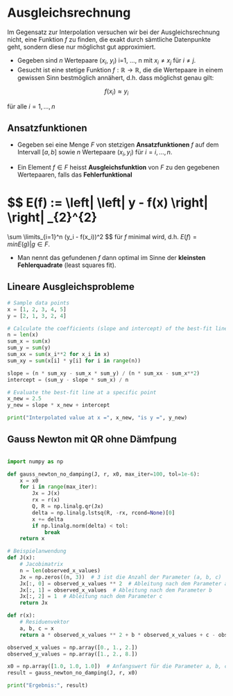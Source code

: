 # Ausgleichsrechnung

Im Gegensatz zur Interpolation versuchen wir bei der Ausgleichsrechnung nicht, eine Funktion $f$ zu finden, die exakt durch sämtliche Datenpunkte geht, sondern diese nur möglichst gut approximiert.

- Gegeben sind $n$ Wertepaare ($x_i$, $y_i$) i=1, ..., n mit $x_i \neq x_j$ für $i \neq j$.
- Gesucht ist eine stetige Funktion $f : \mathbb{R} \to \mathbb{R}$, die die Wertepaare in einem gewissen Sinn bestmöglich annähert, d.h. dass möglichst genau gilt:

$$
f(x_i) \approx y_i
$$

für alle $i = 1, ..., n$


## Ansatzfunktionen

- Gegeben sei eine Menge $F$ von stetzigen **Ansatzfunktionen** $f$ auf dem Intervall $[a, b]$ sowie $n$ Wertepaare ($x_i, y_i$) für $i = i, ..., n$.

- Ein Element $f \in F$ heisst **Ausgleichsfunktion** von $F$ zu den gegebenen Wertepaaren, falls das **Fehlerfunktional**

$$
E(f) :=
\left|
\left|
y - f(x)
\right|
\right|
_{2}^{2}
=
\sum
\limits_{i=1}^n (y_i - f(x_i))^2
$$
für $f$ minimal wird, d.h. $E(f) = min{E(g) | g \in F}$.

- Man nennt das gefundenen $f$ dann optimal im Sinne der **kleinsten Fehlerquadrate** (least squares fit).

## Lineare Ausgleichsprobleme

```python
# Sample data points
x = [1, 2, 3, 4, 5]
y = [2, 1, 3, 2, 4]

# Calculate the coefficients (slope and intercept) of the best-fit line
n = len(x)
sum_x = sum(x)
sum_y = sum(y)
sum_xx = sum(x_i**2 for x_i in x)
sum_xy = sum(x[i] * y[i] for i in range(n))

slope = (n * sum_xy - sum_x * sum_y) / (n * sum_xx - sum_x**2)
intercept = (sum_y - slope * sum_x) / n

# Evaluate the best-fit line at a specific point
x_new = 2.5
y_new = slope * x_new + intercept

print("Interpolated value at x =", x_new, "is y =", y_new)
```



## Gauss Newton mit QR ohne Dämfpung

```python

import numpy as np

def gauss_newton_no_damping(J, r, x0, max_iter=100, tol=1e-6):
    x = x0
    for i in range(max_iter):
        Jx = J(x)
        rx = r(x)
        Q, R = np.linalg.qr(Jx)
        delta = np.linalg.lstsq(R, -rx, rcond=None)[0]
        x += delta
        if np.linalg.norm(delta) < tol:
            break
    return x

# Beispielanwendung
def J(x):
    # Jacobimatrix
    n = len(observed_x_values)
    Jx = np.zeros((n, 3))  # 3 ist die Anzahl der Parameter (a, b, c)
    Jx[:, 0] = observed_x_values ** 2  # Ableitung nach dem Parameter a
    Jx[:, 1] = observed_x_values  # Ableitung nach dem Parameter b
    Jx[:, 2] = 1  # Ableitung nach dem Parameter c
    return Jx

def r(x):
    # Residuenvektor
    a, b, c = x
    return a * observed_x_values ** 2 + b * observed_x_values + c - observed_y_values

observed_x_values = np.array([0., 1., 2.])
observed_y_values = np.array([1., 2., 8.])

x0 = np.array([1.0, 1.0, 1.0])  # Anfangswert für die Parameter a, b, c
result = gauss_newton_no_damping(J, r, x0)

print("Ergebnis:", result)
```